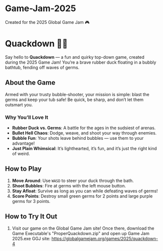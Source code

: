 # Game-Jam-2025  
Created for the 2025 Global Game Jam 🎮

# Quackdown 🦆💥  
Say hello to **Quackdown** — a fun and quirky top-down game, created during the 2025 Game Jam! You’re a brave rubber duck floating in a bubbly bathtub, fending off waves of germs.  

## About the Game  
Armed with your trusty bubble-shooter, your mission is simple: blast the germs and keep your tub safe! Be quick, be sharp, and don’t let them outsmart you.  

### Why You’ll Love It  
- **Rubber Duck vs. Germs**: A battle for the ages in the sudsiest of arenas.  
- **Bullet Hell Chaos**: Dodge, weave, and shoot your way through enemies.  
- **Bubble Fun**: Your shots leave behind bubbles — use them to your advantage!  
- **Just Plain Whimsical**: It’s lighthearted, it’s fun, and it’s just the right kind of weird.  

## How to Play  
1. **Move Around**: Use `WASD` to steer your duck through the bath.  
2. **Shoot Bubbles**: Fire at germs with the left mouse button.  
3. **Stay Afloat**: Survive as long as you can while defeating waves of germs!
4. **Score Points**: Destroy small green germs for 2 points and large purple germs for 3 points.

## How to Try It Out  
1. Visit our game on the Global Game Jam site! Once there, download the Game Executable's "ProperQuackdown.zip" and open up Game Jam 2025.exe
GGJ site: https://globalgamejam.org/games/2025/quackdown-4

   
